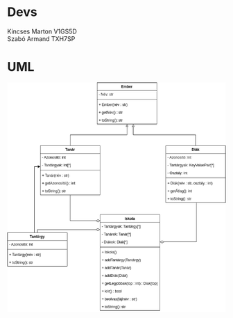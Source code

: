 # Devs
Kincses Marton V1GS5D\
Szabó Armand TXH7SP
# UML
![UML ábra](ElosztottAlkalmazasokUML.drawio.png)
